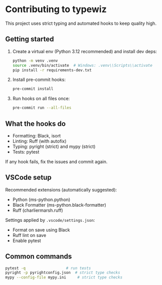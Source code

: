 # Contributing to typewiz

This project uses strict typing and automated hooks to keep quality high.

## Getting started

1. Create a virtual env (Python 3.12 recommended) and install dev deps:

   ```bash
   python -m venv .venv
   source .venv/bin/activate  # Windows: .venv\\Scripts\\activate
   pip install -r requirements-dev.txt
   ```

2. Install pre-commit hooks:

   ```bash
   pre-commit install
   ```

3. Run hooks on all files once:

   ```bash
   pre-commit run --all-files
   ```

## What the hooks do

- Formatting: Black, isort
- Linting: Ruff (with autofix)
- Typing: pyright (strict) and mypy (strict)
- Tests: pytest

If any hook fails, fix the issues and commit again.

## VSCode setup

Recommended extensions (automatically suggested):

- Python (ms-python.python)
- Black Formatter (ms-python.black-formatter)
- Ruff (charliermarsh.ruff)

Settings applied by `.vscode/settings.json`:

- Format on save using Black
- Ruff lint on save
- Enable pytest

## Common commands

```bash
pytest -q                  # run tests
pyright -p pyrightconfig.json  # strict type checks
mypy --config-file mypy.ini     # strict type checks
```

